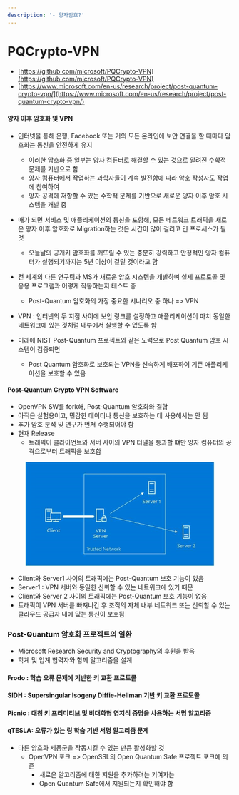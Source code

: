 ```yaml
---
description: '- 양자암호?'
---
```


# PQCrypto-VPN

* [https://github.com/microsoft/PQCrypto-VPN](https://github.com/microsoft/PQCrypto-VPN)
* [https://www.microsoft.com/en-us/research/project/post-quantum-crypto-vpn/](https://www.microsoft.com/en-us/research/project/post-quantum-crypto-vpn/)



#### 양자 이후 암호화 및 VPN

* 인터넷을 통해 은행, Facebook 또는 거의 모든 온라인에 보안 연결을 할 때마다 암호화는 통신을 안전하게 유지&#x20;
  * 이러한 암호화 중 일부는 양자 컴퓨터로 해결할 수 있는 것으로 알려진 수학적 문제를 기반으로 함&#x20;
  * 양자 컴퓨터에서 작업하는 과학자들이 계속 발전함에 따라 암호 작성자도 작업에 참여하여&#x20;
  * 양자 공격에 저항할 수 있는 수학적 문제를 기반으로 새로운 양자 이후 암호 시스템을 개발 중&#x20;



* 때가 되면 서비스 및 애플리케이션의 통신을 포함해, 모든 네트워크 트래픽을 새로운 양자 이후 암호화로 Migration하는 것은 시간이 많이 걸리고 긴 프로세스가 될 것&#x20;
  * 오늘날의 공개키 암호화를 깨뜨릴 수 있는 충분히 강력하고 안정적인 양자 컴퓨터가 실행되기까지는 5년 이상이 걸릴 것이라고 함&#x20;



*   전 세계의 다른 연구팀과 MS가 새로운 암호 시스템을 개발하며 실제 프로토콜 및 응용 프로그램과 어떻게 작동하는지 테스트 중&#x20;

    * Post-Quantum 암호화의 가장 중요한 시나리오 중 하나 => VPN


* VPN : 인터넷의 두 지점 사이에 보안 링크를 설정하고 애플리케이션이 마치 동일한 네트워크에 있는 것처럼 내부에서 실행할 수 있도록 함&#x20;
* 미래에 NIST Post-Quantum 프로젝트와 같은 노력으로 Post Quantum 암호 시스템이 검증되면&#x20;
  * Post Quantum 암호화로 보호되는 VPN을 신속하게 배포하여 기존 애플리케이션을 보호할 수 있음&#x20;

#### Post-Quantum Crypto VPN Software

* OpenVPN SW를 fork해, Post-Quantum 암호화와 결합
* 아직은 실험용이고, 민감한 데이터나 통신을 보호하는 데 사용해서는 안 됨&#x20;
* 추가 암호 분석 및 연구가 먼저 수행되어야 함&#x20;
* 현재 Release
  * 트래픽이 클라이언트와 서버 사이의 VPN 터널을 통과할 떄만 양자 컴퓨터의 공격으로부터 트래픽을 보호함&#x20;

<figure><img src="../.gitbook/assets/diagram.jpg" alt=""><figcaption></figcaption></figure>

* Client와 Server1 사이의 트래픽에는 Post-Quantum 보호 기능이 있음&#x20;
* Server1 : VPN 서버와 동일한 신뢰할 수 있는 네트워크에 있기 때문&#x20;
* Client와 Server 2 사이의 트래픽에는 Post-Quantum 보호 기능이 없음&#x20;
* 트래픽이 VPN 서버를 빠져나간 후 조직의 자체 내부 네트워크 또는 신뢰할 수 있는 클라우드 공급자 내에 있는 통신이 보호됨&#x20;



### Post-Quantum 암호화 프로젝트의 일환&#x20;

* Microsoft Research Security and Cryptography의 후원을 받음&#x20;
* 학계 및 업계 협력자와 함께 알고리즘을 설계&#x20;

#### Frodo : 학습 오류 문제에 기반한 키 교환 프로토콜&#x20;

#### SIDH : Supersingular Isogeny Diffie-Hellman 기반 키 교환 프로토콜&#x20;

#### Picnic : 대칭 키 프리미티브 및 비대화형 영지식 증명을 사용하는 서명 알고리즘&#x20;

#### qTESLA: 오류가 있는 링 학습 기반 서명 알고리즘 문제&#x20;



* 다른 암호화 제품군을 작동시킬 수 있는 만큼 활성화할 것&#x20;
  * OpenVPN 포크 => OpenSSL의 Open Quantum Safe 프로젝트 포크에 의존
    * 새로운 알고리즘에 대한 지원을 추가하려는 기여자는
    * Open Quantum Safe에서 지원되는지 확인해야 함&#x20;











































